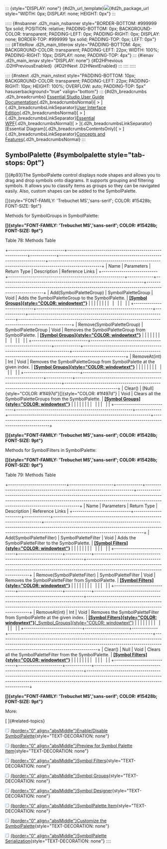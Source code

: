 ::: {style="DISPLAY: none"}
[](ms-xhelp:///?Id=d2h_url_template){#d2h_url_template}![](!package_url!){#d2h_package_url style="WIDTH: 0px; DISPLAY: none; HEIGHT: 0px"}
:::

::::: {#nsbanner .d2h_main_nsbanner style="BORDER-BOTTOM: #999999 1px solid; POSITION: relative; PADDING-BOTTOM: 0px; BACKGROUND-COLOR: transparent; PADDING-LEFT: 0px; PADDING-RIGHT: 0px; DISPLAY: none; BORDER-TOP: #999999 1px solid; PADDING-TOP: 0px; LEFT: 0px"}
:::: {#TitleRow .d2h_main_titlerow style="PADDING-BOTTOM: 4px; BACKGROUND-COLOR: transparent; PADDING-LEFT: 22px; WIDTH: 100%; PADDING-RIGHT: 10px; DISPLAY: none; PADDING-TOP: 4px"}
::: {#ienav .d2h_main_ienav style="DISPLAY: none"}
[](ms-xhelp:///?Id=67d53637-edad-4baf-a8ca-47a6422d31b2){#D2HPrevious .D2HPreviousEnabled}  [](ms-xhelp:///?Id=3085d954-d16d-4b86-8aff-7ef43ee06d8a){#D2HNext .D2HNextEnabled}
:::
::::
:::::

:::: {#nstext .d2h_main_nstext style="PADDING-BOTTOM: 10px; BACKGROUND-COLOR: transparent; PADDING-LEFT: 22px; PADDING-RIGHT: 10px; HEIGHT: 100%; OVERFLOW: auto; PADDING-TOP: 5px" hasuserbackground="true" valign="bottom"}
::: {#d2h_breadcrumbs .d2h_breadcrumbs}
[Essential Studio User Guide Documentation](ms-xhelp:///?Id=12457748-09e3-4d74-a240-8e049cedf030){.d2h_breadcrumbsNormal}[ \> ]{.d2h_breadcrumbsLinkSeparator}[User Interface Edition](ms-xhelp:///?Id=c29296b7-531c-413b-a0ec-488ca1f7f669){.d2h_breadcrumbsNormal}[ \> ]{.d2h_breadcrumbsLinkSeparator}[Essential WPF](ms-xhelp:///?Id=7f4f82c5-151c-4262-94d0-75c4626c77bc){.d2h_breadcrumbsNormal}[ \> ]{.d2h_breadcrumbsLinkSeparator}[Essential Diagram]{.d2h_breadcrumbsContentsOnly}[ \> ]{.d2h_breadcrumbsLinkSeparator}[Concepts and Features](ms-xhelp:///?Id=8625d466-6e21-495a-b811-4ecee754da81){.d2h_breadcrumbsNormal}
:::

## SymbolPalette {#symbolpalette style="tab-stops: 0pt"}

[]{#p93}The SymbolPalette control displays node shapes and allows you to drag and drop symbols onto diagrams. It supports grouping and filtering symbols. It allows you to classify items as groups so they can be navigated easily. Also, custom shapes can be added to the SymbolPalette.

[]{style="FONT-FAMILY: 'Trebuchet MS','sans-serif'; COLOR: #15428b; FONT-SIZE: 9pt"} 

Methods for SymbolGroups in SymbolPalette:

**[]{style="FONT-FAMILY: 'Trebuchet MS','sans-serif'; COLOR: #15428b; FONT-SIZE: 9pt"}** 

Table 78: Methods Table

+----------------------------+----------------------------------------------------------+-------------+-----------------------------------------------------------------------+--------------------------------------------------------------------------------------------------------+
| Name                       | Parameters                                               | Return Type | Description                                                           | Reference Links                                                                                        |
+----------------------------+----------------------------------------------------------+-------------+-----------------------------------------------------------------------+--------------------------------------------------------------------------------------------------------+
| Add(SymbolPaletteGroup)    | SymbolPaletteGroup                                       | Void        | Adds the SymbolPaletteGroup to the SymbolPalette.                     | [**[Symbol Groups]{style="COLOR: windowtext"}**](ms-xhelp:///?Id=30e03545-af78-4c8c-aadd-9753e3037808) |
|                            |                                                          |             |                                                                       |                                                                                                        |
|                            |                                                          |             |                                                                       |                                                                                                        |
+----------------------------+----------------------------------------------------------+-------------+-----------------------------------------------------------------------+--------------------------------------------------------------------------------------------------------+
| Remove(SymbolPaletteGroup) | SymbolPaletteGroup                                       | Void        | Removes the SymbolPaletteGroup from SymbolPalette.                    | [**[Symbol Groups]{style="COLOR: windowtext"}**](ms-xhelp:///?Id=21b8eb08-0823-4f8b-9761-34ee211ba346) |
|                            |                                                          |             |                                                                       |                                                                                                        |
|                            |                                                          |             |                                                                       |                                                                                                        |
+----------------------------+----------------------------------------------------------+-------------+-----------------------------------------------------------------------+--------------------------------------------------------------------------------------------------------+
| RemoveAt(int)              | Int                                                      | Void        | Removes the SymbolPaletteGroup from SymbolPalette at the given index. | [**[Symbol Groups]{style="COLOR: windowtext"}**](ms-xhelp:///?Id=e790ccb5-2590-411f-96de-a90a2aae9389) |
|                            |                                                          |             |                                                                       |                                                                                                        |
|                            |                                                          |             |                                                                       |                                                                                                        |
+----------------------------+----------------------------------------------------------+-------------+-----------------------------------------------------------------------+--------------------------------------------------------------------------------------------------------+
| Clear()                    | [Null]{style="COLOR: #1f497d"}[]{style="COLOR: #1f497d"} | Void        | Clears all the SymbolPaletteGroups from the SymbolPalette.            | [**[Symbol Groups]{style="COLOR: windowtext"}**](ms-xhelp:///?Id=9eef4133-7da3-4c17-a048-f5288af76744) |
|                            |                                                          |             |                                                                       |                                                                                                        |
|                            |                                                          |             |                                                                       |                                                                                                        |
+----------------------------+----------------------------------------------------------+-------------+-----------------------------------------------------------------------+--------------------------------------------------------------------------------------------------------+

**[]{style="FONT-FAMILY: 'Trebuchet MS','sans-serif'; COLOR: #15428b; FONT-SIZE: 9pt"}** 

Methods for SymbolFilters in SymbolPalette:

**[]{style="FONT-FAMILY: 'Trebuchet MS','sans-serif'; COLOR: #15428b; FONT-SIZE: 9pt"}** 

Table 79: Methods Table

+-----------------------------+----------------------+-------------+------------------------------------------------------------------------+-------------------------------------------------------------------------------------------------------------------------------------------------------------------------------------------------------------+
| Name                        | Parameters           | Return Type | Description                                                            | Reference Links                                                                                                                                                                                             |
+-----------------------------+----------------------+-------------+------------------------------------------------------------------------+-------------------------------------------------------------------------------------------------------------------------------------------------------------------------------------------------------------+
| Add(SymbolPaletteFilter)    | SymbolPaletteFilter  | Void        | Adds the SymbolPaletteFilter to the SymbolPalette.                     | [**[Symbol Filters]{style="COLOR: windowtext"}**](ms-xhelp:///?Id=2bfa12de-acd6-4f09-b2fd-181bd8eed66a)                                                                                                     |
|                             |                      |             |                                                                        |                                                                                                                                                                                                             |
|                             |                      |             |                                                                        |                                                                                                                                                                                                             |
+-----------------------------+----------------------+-------------+------------------------------------------------------------------------+-------------------------------------------------------------------------------------------------------------------------------------------------------------------------------------------------------------+
| Remove(SymbolPaletteFilter) | SymbolPaletteFilter  | Void        | Removes the SymbolPaletteFilter from SymbolPalette.                    | [**[Symbol Filters]{style="COLOR: windowtext"}**](ms-xhelp:///?Id=e5a26ec4-1d33-4adb-a141-3faae855f892)                                                                                                     |
|                             |                      |             |                                                                        |                                                                                                                                                                                                             |
|                             |                      |             |                                                                        |                                                                                                                                                                                                             |
+-----------------------------+----------------------+-------------+------------------------------------------------------------------------+-------------------------------------------------------------------------------------------------------------------------------------------------------------------------------------------------------------+
| RemoveAt(int)               | Int                  | Void        | Removes the SymbolPaletteFilter from SymbolPalette at the given index. | [**[Symbol Filters]{style="COLOR: windowtext"}**](ms-xhelp:///?Id=7c10b224-a4ea-4fc9-9001-14a1ae81e83b)[[\_Symbol_Groups]{style="COLOR: windowtext"}](ms-xhelp:///?Id=7c10b224-a4ea-4fc9-9001-14a1ae81e83b) |
|                             |                      |             |                                                                        |                                                                                                                                                                                                             |
|                             |                      |             |                                                                        |                                                                                                                                                                                                             |
+-----------------------------+----------------------+-------------+------------------------------------------------------------------------+-------------------------------------------------------------------------------------------------------------------------------------------------------------------------------------------------------------+
| Clear()                     | Null                 | Void        | Clears all the SymbolPaletteFilter from the SymbolPalette.             | [**[Symbol Filters]{style="COLOR: windowtext"}**](ms-xhelp:///?Id=74dcb068-628c-4fc3-99f9-3079bf14015b)                                                                                                     |
|                             |                      |             |                                                                        |                                                                                                                                                                                                             |
|                             |                      |             |                                                                        |                                                                                                                                                                                                             |
+-----------------------------+----------------------+-------------+------------------------------------------------------------------------+-------------------------------------------------------------------------------------------------------------------------------------------------------------------------------------------------------------+

**[]{style="FONT-FAMILY: 'Trebuchet MS','sans-serif'; COLOR: #15428b; FONT-SIZE: 9pt"}** 

More:

[ ]{#related-topics}

[![](button.gif){border="0" align="absMiddle"}Enable/Disable SymbolPalette](ms-xhelp:///?Id=3085d954-d16d-4b86-8aff-7ef43ee06d8a){style="TEXT-DECORATION: none"}

[![](button.gif){border="0" align="absMiddle"}Preview for Symbol Palette Item](ms-xhelp:///?Id=b07c04ea-6e77-46db-8493-9f2f0fe32699){style="TEXT-DECORATION: none"}

[![](button.gif){border="0" align="absMiddle"}Symbol Filters](ms-xhelp:///?Id=33949a71-9199-4f98-903c-80fed4e8f37e){style="TEXT-DECORATION: none"}

[![](button.gif){border="0" align="absMiddle"}Symbol Groups](ms-xhelp:///?Id=ad18bcc8-c661-4ea1-83cc-9b5b349b9e02){style="TEXT-DECORATION: none"}

[![](button.gif){border="0" align="absMiddle"}Symbol Designer](ms-xhelp:///?Id=4b8071fc-f6f9-4e36-9f3f-452bf4291f3b){style="TEXT-DECORATION: none"}

[![](button.gif){border="0" align="absMiddle"}SymbolPalette Item](ms-xhelp:///?Id=378b16e9-6e42-4ccd-b305-6e452b607778){style="TEXT-DECORATION: none"}

[![](button.gif){border="0" align="absMiddle"}Customize the SymbolPalette](ms-xhelp:///?Id=56c90dc7-f5c6-44bc-9ca6-edbeeb709630){style="TEXT-DECORATION: none"}

[![](button.gif){border="0" align="absMiddle"}SymbolPalette Serialization](ms-xhelp:///?Id=eae13d2b-35cd-48de-a709-b2072a0c747e){style="TEXT-DECORATION: none"}
::::
